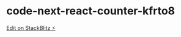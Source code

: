 # code-next-react-counter-kfrto8

[Edit on StackBlitz ⚡️](https://stackblitz.com/edit/code-next-react-counter-kfrto8)